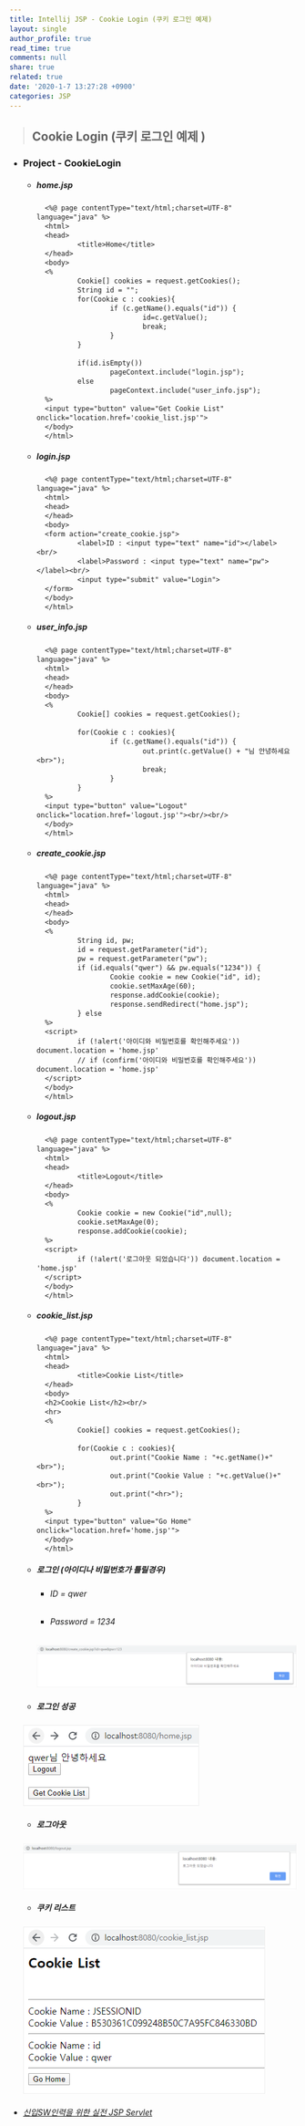```yaml
---
title: Intellij JSP - Cookie Login (쿠키 로그인 예제)
layout: single
author_profile: true
read_time: true
comments: null
share: true
related: true
date: '2020-1-7 13:27:28 +0900'
categories: JSP
---
```


> ## Cookie Login (쿠키 로그인 예제 )



* ### Project - CookieLogin
	* ##### home.jsp
			<%@ page contentType="text/html;charset=UTF-8" language="java" %>
			<html>
			<head>
					<title>Home</title>
			</head>
			<body>
			<%
					Cookie[] cookies = request.getCookies();
					String id = "";
					for(Cookie c : cookies){
							if (c.getName().equals("id")) {
									id=c.getValue();
									break;
							}
					}

					if(id.isEmpty())
							pageContext.include("login.jsp");
					else
							pageContext.include("user_info.jsp");
			%>
			<input type="button" value="Get Cookie List" onclick="location.href='cookie_list.jsp'">
			</body>
			</html>
	
	* ##### login.jsp
			<%@ page contentType="text/html;charset=UTF-8" language="java" %>
			<html>
			<head>
			</head>
			<body>
			<form action="create_cookie.jsp">
					<label>ID : <input type="text" name="id"></label><br/>
					<label>Password : <input type="text" name="pw"></label><br/>
					<input type="submit" value="Login">
			</form>
			</body>
			</html>

	* ##### user_info.jsp
			<%@ page contentType="text/html;charset=UTF-8" language="java" %>
			<html>
			<head>
			</head>
			<body>
			<%
					Cookie[] cookies = request.getCookies();

					for(Cookie c : cookies){
							if (c.getName().equals("id")) {
									out.print(c.getValue() + "님 안녕하세요<br>");
									break;
							}
					}
			%>
			<input type="button" value="Logout" onclick="location.href='logout.jsp'"><br/><br/>
			</body>
			</html>
				
	* ##### create_cookie.jsp
			<%@ page contentType="text/html;charset=UTF-8" language="java" %>
			<html>
			<head>
			</head>
			<body>
			<%
					String id, pw;
					id = request.getParameter("id");
					pw = request.getParameter("pw");
					if (id.equals("qwer") && pw.equals("1234")) {
							Cookie cookie = new Cookie("id", id);
							cookie.setMaxAge(60);
							response.addCookie(cookie);
							response.sendRedirect("home.jsp");
					} else
			%>
			<script>
					if (!alert('아이디와 비밀번호를 확인해주세요')) document.location = 'home.jsp'
					// if (confirm('아이디와 비밀번호를 확인해주세요')) document.location = 'home.jsp'
			</script>
			</body>
			</html>
				
	* ##### logout.jsp
				
			<%@ page contentType="text/html;charset=UTF-8" language="java" %>
			<html>
			<head>
					<title>Logout</title>
			</head>
			<body>
			<%
					Cookie cookie = new Cookie("id",null);
					cookie.setMaxAge(0);
					response.addCookie(cookie);
			%>
			<script>
					if (!alert('로그아웃 되었습니다')) document.location = 'home.jsp'
			</script>
			</body>
			</html>
				
	* ##### cookie_list.jsp
			
			<%@ page contentType="text/html;charset=UTF-8" language="java" %>
			<html>
			<head>
					<title>Cookie List</title>
			</head>
			<body>
			<h2>Cookie List</h2><br/>
			<hr>
			<%
					Cookie[] cookies = request.getCookies();

					for(Cookie c : cookies){
							out.print("Cookie Name : "+c.getName()+"<br>");
							out.print("Cookie Value : "+c.getValue()+"<br>");
							out.print("<hr>");
					}
			%>
			<input type="button" value="Go Home" onclick="location.href='home.jsp'">
			</body>
			</html>

	* ##### 로그인 (아이디나 비밀번호가 틀릴경우)
		* ###### ID = qwer
		* ###### Password = 1234
				
		![](/assets/img/jsp/cookie1.png)
		
	* ##### 로그인 성공
	![](/assets/img/jsp/cookie2.png)
				
	* ##### 로그아웃
	![](/assets/img/jsp/cookie3.png)
				
	* ##### 쿠키 리스트
	![](/assets/img/jsp/cookie4.png)
				
				
* ###### [신입SW인력을 위한 실전 JSP Servlet]

				
[신입SW인력을 위한 실전 JSP Servlet]: https://www.youtube.com/watch?v=V4tZpzeDIow&list=PLieE0qnqO2kTyzAlsvxzoulHVISvO8zA9&index=45